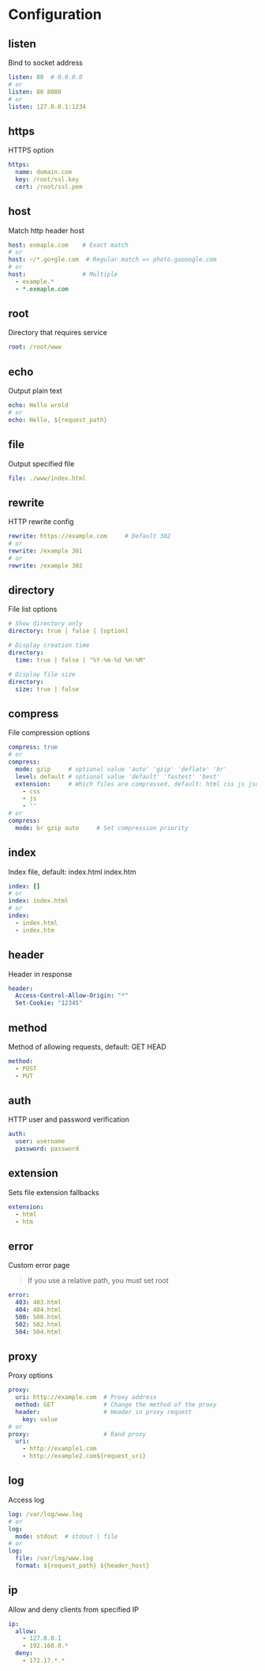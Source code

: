 # Configuration

## listen

Bind to socket address

```yaml
listen: 80  # 0.0.0.0
# or
listen: 80 8080
# or
listen: 127.0.0.1:1234
```

## https

HTTPS option

```yaml
https:
  name: domain.com
  key: /root/ssl.key
  cert: /root/ssl.pem
```

## host

Match http header host

```yaml
host: exmaple.com    # Exact match
# or
host: ~/*.go+gle.com  # Regular match => photo.goooogle.com
# or
host:                # Multiple
  - example.*
  - *.exmaple.com
```

## root

Directory that requires service

```yaml
root: /root/www 
```

## echo

Output plain text

```yaml
echo: Hello wrold
# or
echo: Hello, ${request_path}
```

## file

Output specified file

```yaml
file: ./www/index.html
```

## rewrite
  
HTTP rewrite config

```yaml
rewrite: https://example.com     # Default 302
# or
rewrite: /example 301
# or
rewrite: /example 302
```

## directory

File list options

```yaml
# Show directory only
directory: true | false | [option]

# Display creation time
directory:
  time: true | false | "%Y-%m-%d %H:%M"

# Display file size
directory:
  size: true | false
```

## compress

File compression options

```yaml
compress: true
# or
compress:         
  mode: gzip     # optional value 'auto' 'gzip' 'deflate' 'br'
  level: default # optional value 'default' 'fastest' 'best'
  extension:     # Which files are compressed, default: html css js json png
    - css
    - js
    - ''
# or
compress:         
  mode: br gzip auto     # Set compression priority
```

## index

Index file, default: index.html index.htm
 
```yaml
index: []
# or
index: index.html
# or
index:
  - index.html
  - index.htm
```

## header

Header in response

```yaml
header:    
  Access-Control-Allow-Origin: "*"
  Set-Cookie: "12345"
```

## method

Method of allowing requests, default: GET HEAD

```yaml
method:
  - POST
  - PUT
```

## auth
  
HTTP user and password verification

```yaml
auth:  
  user: username
  password: password
```

## extension

Sets file extension fallbacks

```yaml
extension:  
  - html
  - htm
```

## error

Custom error page

> If you use a relative path, you must set root

```yaml
error:  
  403: 403.html
  404: 404.html
  500: 500.html
  502: 502.html
  504: 504.html
```

## proxy

Proxy options

```yaml
proxy:
  uri: http://example.com  # Proxy address
  method: GET              # Change the method of the proxy
  header:                  # Header in proxy request
    key: value
# or
proxy:                     # Rand proxy
  uri:
    - http://example1.com
    - http://example2.com${request_uri}

```

## log

Access log

```yaml
log: /var/log/www.log
# or
log:
  mode: stdout  # stdout | file
# or
log:
  file: /var/log/www.log
  format: ${request_path} ${header_host}
```

## ip

Allow and deny clients from specified IP

```yaml
ip:
  allow:
    - 127.0.0.1
    - 192.168.0.*
  deny:
    - 172.17.*.*
```

